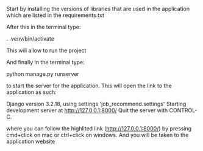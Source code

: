 Start by installing the versions of libraries that are used in the application which are listed in the requirements.txt

After this in the terminal type:

. .venv/bin/activate

This will allow to run the project

And finally in the terminal type:

python manage.py runserver

to start the server for the application. This will open the link to the application as such: 

Django version 3.2.18, using settings 'job_recommend.settings'
Starting development server at http://127.0.0.1:8000/
Quit the server with CONTROL-C.

where you can follow the highlited link (http://127.0.0.1:8000/) by pressing cmd+click on mac or ctrl+click on windows. And you will be taken to the application website
